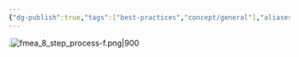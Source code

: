 ```yaml
---
{"dg-publish":true,"tags":["best-practices","concept/general"],"aliases":["FMEA"],"url":"https://www.techtarget.com/searchcio/definition/FMEA-failure-mode-and-effective-analysis","definition":"FMEA (failure mode and effects analysis) is a step-by-step approach for collecting knowledge about possible points of failure in a design, manufacturing process, product or service.","creation_date":"2024-04-29 20:20","permalink":"/concepts/failure-mode-and-effects-analysis/","dgPassFrontmatter":true}
---
```


.![fmea_8_step_process-f.png|900](/img/user/images/fmea_8_step_process-f.png)
